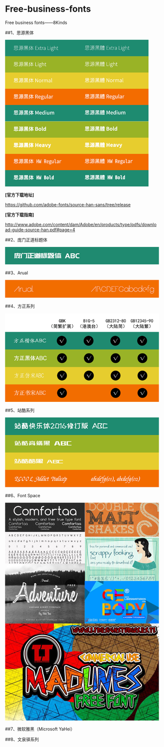 # Free-business-fonts
Free business fonts——8Kinds

##1、思源黑体

<img src="https://github.com/Eaaon/Free-business-fonts/blob/master/img/%E6%80%9D%E6%BA%90%E9%BB%91%E4%BD%93.png" height="480px" title="1491965771789459.png"  alt=""/>

<p><strong>[官方下载地址]</strong></p><p><a href="https://github.com/adobe-fonts/source-han-sans/tree/release" target="_blank">https://github.com/adobe-fonts/source-han-sans/tree/release</a>

<p><strong>[官方下载指南]</strong></p><p><a href="http://www.adobe.com/content/dam/Adobe/en/products/type/pdfs/download-guide-source-han.pdf#page=4" target="_blank">http://www.adobe.com/content/dam/Adobe/en/products/type/pdfs/download-guide-source-han.pdf#page=4</a></p>


##2、庞门正道标题体

<img src="https://github.com/Eaaon/Free-business-fonts/blob/master/img/%E5%BA%9E%E9%97%A8%E6%AD%A3%E9%81%93%E6%A0%87%E9%A2%98%E4%BD%93.png"  title="1491965771789459.png"  alt=""/>

##3、Arual

<img src="https://github.com/Eaaon/Free-business-fonts/blob/master/img/Arual.png"  title="1491965771789459.png"  alt=""/>

##4、方正系列

<img src="https://github.com/Eaaon/Free-business-fonts/blob/master/img/%E6%96%B9%E6%AD%A3%E7%B3%BB%E5%88%97.png"  title="1491965771789459.png"  alt=""/>

##5、站酷系列

<img src="https://github.com/Eaaon/Free-business-fonts/blob/master/img/%E7%AB%99%E9%85%B7%E7%B3%BB%E5%88%97.png"  title="1491965771789459.png"  alt=""/>

##6、Font Space

<img src="https://github.com/Eaaon/Free-business-fonts/blob/master/img/Font%20Space.jpg"  title="1491965771789459.png"  alt=""/>

##7、微软雅黑（Microsoft YaHei）

##8、文泉驿系列
